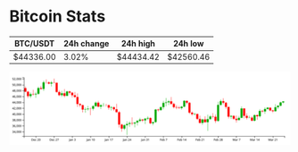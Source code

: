 # Bitcoin Stats

BTC/USDT|24h change|24h high|24h low|
|---|---|---|---|
|$44336.00|3.02%|$44434.42|$42560.46|

<img src="./chart.svg">
